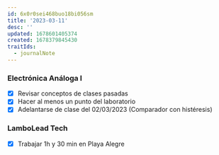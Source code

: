 ```yaml
---
id: 6x0r0sei468buo18bi056sm
title: '2023-03-11'
desc: ''
updated: 1678601405374
created: 1678379845430
traitIds:
  - journalNote
---
```


### Electrónica Análoga I
- [X] Revisar conceptos de clases pasadas
- [X] Hacer al menos un punto del laboratorio
- [X] Adelantarse de clase del 02/03/2023 (Comparador con histéresis)

### LamboLead Tech
- [X] Trabajar 1h y 30 min en Playa Alegre